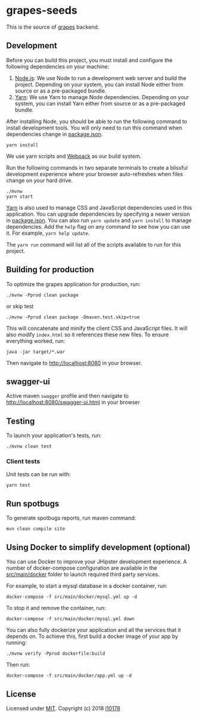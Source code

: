 # grapes-seeds
This is the source of [grapes][] backend.


## Development

Before you can build this project, you must install and configure the following dependencies on your machine:

1. [Node.js][]: We use Node to run a development web server and build the project.
   Depending on your system, you can install Node either from source or as a pre-packaged bundle.
2. [Yarn][]: We use Yarn to manage Node dependencies.
   Depending on your system, you can install Yarn either from source or as a pre-packaged bundle.

After installing Node, you should be able to run the following command to install development tools.
You will only need to run this command when dependencies change in [package.json](package.json).

    yarn install

We use yarn scripts and [Webpack][] as our build system.


Run the following commands in two separate terminals to create a blissful development experience where your browser
auto-refreshes when files change on your hard drive.

    ./mvnw
    yarn start

[Yarn][] is also used to manage CSS and JavaScript dependencies used in this application. You can upgrade dependencies by
specifying a newer version in [package.json](package.json). You can also run `yarn update` and `yarn install` to manage dependencies.
Add the `help` flag on any command to see how you can use it. For example, `yarn help update`.

The `yarn run` command will list all of the scripts available to run for this project.


## Building for production

To optimize the grapes application for production, run:

    ./mvnw -Pprod clean package
    
 or skip test
 
    ./mvnw -Pprod clean package -Dmaven.test.skip=true

This will concatenate and minify the client CSS and JavaScript files. It will also modify `index.html` so it references these new files.
To ensure everything worked, run:

    java -jar target/*.war

Then navigate to [http://localhost:8080](http://localhost:8080) in your browser.

## swagger-ui

Active maven `swagger` profile and then navigate to [http://localhost:8080/swagger-ui.html](http://localhost:8080/swagger-ui.html) in your browser 

## Testing

To launch your application's tests, run:

    ./mvnw clean test

### Client tests

Unit tests can be run with:

    yarn test

## Run spotbugs
To generate spotbugs reports, run maven command:

    mvn clean compile site


## Using Docker to simplify development (optional)

You can use Docker to improve your JHipster development experience. A number of docker-compose configuration are available in the [src/main/docker](src/main/docker) folder to launch required third party services.

For example, to start a mysql database in a docker container, run:

    docker-compose -f src/main/docker/mysql.yml up -d

To stop it and remove the container, run:

    docker-compose -f src/main/docker/mysql.yml down

You can also fully dockerize your application and all the services that it depends on.
To achieve this, first build a docker image of your app by running:

    ./mvnw verify -Pprod dockerfile:build

Then run:

    docker-compose -f src/main/docker/app.yml up -d


## License

Licensed under [MIT][]. Copyright (c) 2018 [l10178][]

[grapes]: https://github.com/l10178/grapes
[MIT]: https://opensource.org/licenses/MIT
[l10178]: http://nxest.com/
[Node.js]: https://nodejs.org/
[Yarn]: https://yarnpkg.org/
[Webpack]: https://webpack.github.io/
